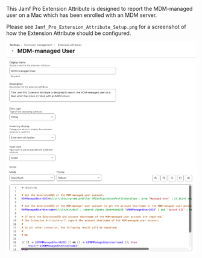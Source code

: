 This Jamf Pro Extension Attribute is designed to report the MDM-managed user on a Mac which has been enrolled with an MDM server.

Please see `Jamf_Pro_Extension_Attribute_Setup.png` for a screenshot of how the Extension Attribute should be configured.

![](Jamf_Pro_Extension_Attribute_Setup.png)